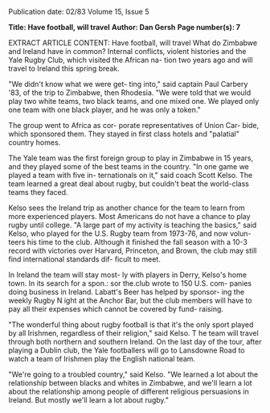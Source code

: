 Publication date: 02/83
Volume 15, Issue 5

**Title: Have football, will travel**
**Author: Dan Gersh**
**Page number(s): 7**

EXTRACT ARTICLE CONTENT:
Have football, will travel 
What do Zimbabwe and Ireland have 
in common? Internal conflicts, 
violent histories and the Yale Rugby 
Club, which visited the African na-
tion two years ago and will travel to 
Ireland this spring break. 

"We didn't know what we were get-
ting into," said captain Paul Carbery 
'83, of the trip to Zimbabwe, then 
Rhodesia. "We were told that we 
would play two white teams, two 
black teams, and one mixed one. We 
played only one team with one black 
player, and he was only a token." 

The group went to Africa as cor-
porate representatives of Union Car-
bide, which sponsored them. They 
stayed in first class hotels and 
"palatial" country homes. 

The Yale team was the first foreign 
group to play in Zimbabwe in 15 
years, and they played some of the 
best teams in the country. "In one 
game we played a team with five in-
ternationals on it," said coach Scott 
Kelso. The team learned a great deal 
about rugby, but couldn't beat the 
world-class teams they faced. 

Kelso sees the Ireland trip as 
another chance for the team to learn 
from more experienced players. Most 
Americans do not have a chance to 
play rugby until college. "A large part 
of my activity is teaching the basics," 
said Kelso, who played for the U.S. 
Rugby team from 1973-76, and now volun-
teers his time to the club. Although it 
finished the fall season with a 10-3 
record with victories over Harvard, 
Princeton, and Brown, the club may 
still find international standards dif-
ficult to meet. 

In Ireland the team will stay most-
ly with players in Derry, Kelso's 
home town. In its search for a spon.: 
sor the.club wrote to 150 U.S. com-
panies doing business in Ireland. 
Labatt's Beer has helped by sponsor-
ing the weekly Rugby N ight at the 
Anchor Bar, but the club members 
will have to pay all their expenses 
which cannot be covered by fund-
raising. 

"The wonderful thing about rugby 
football is that it's the only sport 
played by all Irishmen, regardless of 
their religion," said Kelso. T he team 
will travel through both northern and 
southern Ireland. On the last day of 
the tour, after playing a Dublin club, 
the Yale footballers will go to 
Lansdowne Road to watch a team of 
Irishmen play the English national 
team. 

"We're going to a troubled 
country," said Kelso. "We learned a 
lot about the relationship between 
blacks and whites in Zimbabwe, and 
we'll learn a lot about the relationship 
among people of different religious 
persuasions in Ireland. But mostly 
we'll learn a lot about rugby."